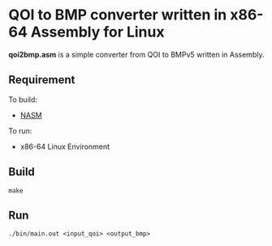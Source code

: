 # QOI to BMP converter written in x86-64 Assembly for Linux

**qoi2bmp.asm** is a simple converter from QOI to BMPv5 written in Assembly.

## Requirement
To build:
- [NASM](https://www.nasm.us/)

To run:
- x86-64 Linux Environment

## Build
```shell
make
```

## Run
```shell
./bin/main.out <input_qoi> <output_bmp>
```

